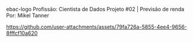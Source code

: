 ebac-logo
Profissão: Cientista de Dados
Projeto #02 | Previsão de renda
Por: Mikel Tanner


https://github.com/user-attachments/assets/79fa726a-5855-4ee4-9656-8fffcf10a620

